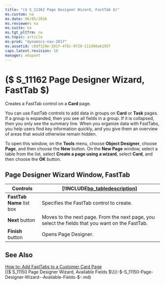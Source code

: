 ```yaml
---
title: "($ S_11162 Page Designer Wizard, FastTab $)"
ms.custom: na
ms.date: 06/05/2016
ms.reviewer: na
ms.suite: na
ms.tgt_pltfrm: na
ms.topic: article
ms-prod: "dynamics-nav-2017"
ms.assetid: c0df329e-201f-4f8c-9f29-111490a6195f
caps.latest.revision: 10
manager: edupont
---
```

# ($ S_11162 Page Designer Wizard, FastTab $)
Creates a FastTab control on a **Card** page.  

 You can use FastTab controls to add data in groups on **Card** or **Task** pages. If a group is expanded, then you see all fields in a group. If it is collapsed, then you only see the summary line. When you organize data with FastTabs, you help users find key information quickly, and you give them an overview of areas that would otherwise remain hidden.  

 To open this window, on the **Tools** menu, choose **Object Designer**, choose **Page**, and then choose the **New** button. On the **New Page** window, select a table from the list, select **Create a page using a wizard**, select **Card**, and then choose the **OK** button.  

## Page Designer Wizard Window, FastTab  

|Controls|[!INCLUDE[bp_tabledescription](../includes/bp_tabledescription_md.md)]|  
|--------------|---------------------------------------|  
|**FastTab Name** list box|Specifies the FastTab control to create.|  
|**Next** button|Moves to the next page. From the next page, you select the fields that you want on the FastTab.|  
|**Finish** button|Opens Page Designer.|  

## See Also  
 [How to: Add FastTabs to a Customer Card Page](../How-to:-Add-FastTabs-to-a-Customer-Card-Page.md)   
 [\($ S\_11150 Page Designer Wizard, Available Fields $\)](-$-S_11150-Page-Designer-Wizard--Available-Fields-$-.md)
